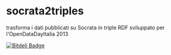 socrata2triples
========

trasforma i dati pubblicati su Socrata in triple RDF
sviluppato per l'OpenDataDayItalia 2013

[![Bitdeli Badge](https://d2weczhvl823v0.cloudfront.net/dvcama/socrata2triples/trend.png)](https://bitdeli.com/free "Bitdeli Badge")

